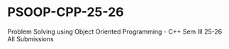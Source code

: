 # PSOOP-CPP-25-26
Problem Solving using Object Oriented Programming - C++ Sem III 25-26 All Submissions
